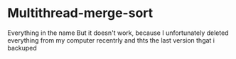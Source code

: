 # Multithread-merge-sort
Everything in the name
But it doesn't work, because I unfortunately deleted everything from my computer recentrly and thts the last version thgat i backuped
